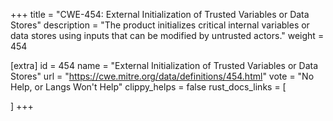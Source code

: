 +++
title = "CWE-454: External Initialization of Trusted Variables or Data Stores"
description	= "The product initializes critical internal variables or data stores using inputs that can be modified by untrusted actors."
weight = 454

[extra]
id = 454
name = "External Initialization of Trusted Variables or Data Stores"
url = "https://cwe.mitre.org/data/definitions/454.html"
vote = "No Help, or Langs Won't Help"
clippy_helps = false
rust_docs_links = [
	
]
+++

